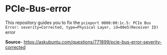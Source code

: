 # PCIe-Bus-error
This repository guides you to fix  the 
`
pcieport 0000:00:1c.5: PCIe Bus Error: severity=Corrected, type=Physical Layer, id=00e5(Receiver ID)
`
error

**Source**- https://askubuntu.com/questions/771899/pcie-bus-error-severity-corrected
